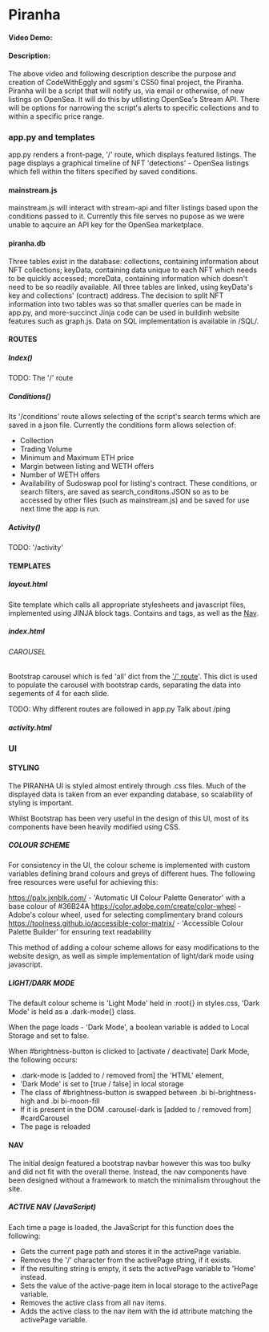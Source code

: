 # Piranha
#### Video Demo:  <URL HERE>
#### Description:

The above video and following description describe the purpose and creation of CodeWithEggly and sgsmi's CS50 final project, the Piranha.
Piranha will be a script that will notify us, via email or otherwise, of new listings on OpenSea. It will do this by utilisting OpenSea's Stream API. 
There will be options for narrowing the script's alerts to specific collections and to within a specific price range.

### app.py and templates
app.py renders a front-page, '/' route, which displays featured listings. The page displays a graphical timeline of NFT 'detections' - OpenSea listings which fell within the filters specified by saved conditions.

#### mainstream.js
mainstream.js will interact with stream-api and filter listings based upon the conditions passed to it. 
Currently this file serves no pupose as we were unable to aqcuire an API key for the OpenSea marketplace.

#### piranha.db
Three tables exist in the database: collections, containing information about NFT collections; keyData, containing data unique to each NFT which needs to be quickly accessed; moreData, containing information which doesn't need to be so readily available. All three tables are linked, using keyData's key and collections' (contract) address. The decision to split NFT information into two tables was so that smaller queries can be made in app.py, and more-succinct Jinja code can be used in buildinh website features such as graph.js.
Data on SQL implementation is available in /SQL/.

#### ROUTES

##### Index()
TODO: The '/' route

##### Conditions()
Its '/conditions' route allows selecting of the script's search terms which are saved in a json file. Currently the conditions form allows selection of:
  - Collection
  - Trading Volume
  - Minimum and Maximum ETH price
  - Margin between listing and WETH offers
  - Number of WETH offers
  - Availability of Sudoswap pool for listing's contract.
These conditions, or search filters, are saved as search_conditons.JSON so as to be accessed by other files (such as mainstream.js) and be saved for use next time the app is run.

##### Activity()
TODO: '/activity'

#### TEMPLATES

##### layout.html
Site template which calls all appropriate stylesheets and javascript files, implemented using JINJA block tags.
Contains <head> and <body> tags, as well as the [Nav](https://github.com/CodeFromEggly/PiranhaProject#nav).

##### index.html

###### CAROUSEL
Bootstrap carousel which is fed 'all' dict from the ['/' route](https://github.com/CodeFromEggly/PiranhaProject#index)'. This dict is used to populate the carousel with bootstrap cards, separating the data into segements of 4 for each slide.

TODO: Why different routes are followed in app.py
        Talk about /ping

##### activity.html


### UI

#### STYLING

The PIRANHA UI is styled almost entirely through .css files. Much of the displayed data is taken from an ever expanding database, so scalability of styling is important.

Whilst Bootstrap has been very useful in the design of this UI, most of its components have been heavily modified using CSS.

##### COLOUR SCHEME

For consistency in the UI, the colour scheme is implemented with custom variables defining brand colours and greys of different hues. 
The following free resources were useful for achieving this:

https://palx.jxnblk.com/ - 'Automatic UI Colour Palette Generator' with a base colour of #36B24A 
https://color.adobe.com/create/color-wheel - Adobe's colour wheel, used for selecting complimentary brand colours
https://toolness.github.io/accessible-color-matrix/ - 'Accessible Colour Palette Builder' for ensuring text readability

This method of adding a colour scheme allows for easy modifications to the website design, as well as simple implementation of light/dark mode using javascript.

##### LIGHT/DARK MODE

The default colour scheme is 'Light Mode' held in :root{} in styles.css, 'Dark Mode' is held as a .dark-mode{} class.

When the page loads - 'Dark Mode', a boolean variable is added to Local Storage and set to false.

When #brightness-button is clicked to [activate / deactivate] Dark Mode, the following occurs:
- .dark-mode is [added to / removed from] the 'HTML' element, 
- 'Dark Mode' is set to [true / false] in local storage
- The class of #brightness-button is swapped between .bi bi-brightness-high and .bi bi-moon-fill
- If it is present in the DOM .carousel-dark is [added to / removed from] #cardCarousel
- The page is reloaded

#### NAV

The initial design featured a bootstrap navbar however this was too bulky and did not fit with the overall theme. Instead, the nav components have been designed without a framework to match the minimalism throughout the site.

##### ACTIVE NAV (JavaScript)

Each time a page is loaded, the JavaScript for this function does the following:

- Gets the current page path and stores it in the activePage variable.
- Removes the '/' character from the activePage string, if it exists.
- If the resulting string is empty, it sets the activePage variable to 'Home' instead.
- Sets the value of the active-page item in local storage to the activePage variable.
- Removes the active class from all nav items.
- Adds the active class to the nav item with the id attribute matching the activePage variable.

